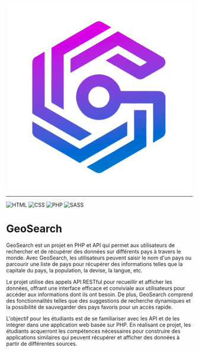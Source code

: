 ![Logo](/assets/img/GeoSearchLogo.png)

---

![HTML](https://img.shields.io/badge/HTML-5-orange) ![CSS](https://img.shields.io/badge/CSS-3-blue) ![PHP](https://img.shields.io/badge/PHP-8-green) ![SASS](https://img.shields.io/badge/SASS-1.26.10-red)

# GeoSearch

GeoSearch est un projet en PHP et API qui permet aux utilisateurs de rechercher et de récupérer des données sur différents pays à travers le monde. Avec GeoSearch, les utilisateurs peuvent saisir le nom d'un pays ou parcourir une liste de pays pour récupérer des informations telles que la capitale du pays, la population, la devise, la langue, etc.

Le projet utilise des appels API RESTful pour recueillir et afficher les données, offrant une interface efficace et conviviale aux utilisateurs pour accéder aux informations dont ils ont besoin. De plus, GeoSearch comprend des fonctionnalités telles que des suggestions de recherche dynamiques et la possibilité de sauvegarder des pays favoris pour un accès rapide.

L'objectif pour les étudiants est de se familiariser avec les API et de les intégrer dans une application web basée sur PHP. En réalisant ce projet, les étudiants acquerront les compétences nécessaires pour construire des applications similaires qui peuvent récupérer et afficher des données à partir de différentes sources.
